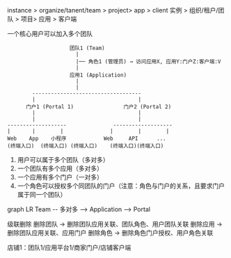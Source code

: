 instance > organize/tanent/team > project> app > client
实例 > 组织/租户/团队 > 项目> 应用 > 客户端

一个核心用户可以加入多个团队



```
                    团队1 (Team)
                      |
                      |── 角色1 (管理员) → 访问应用X, 应用Y:门户Z:客户端:V
                      |
                    应用1 (Application)
                      |
                      |
        -----------------------------------
        |                                 |
      门户1 (Portal 1)                门户2 (Portal 2)
        |                                 |
        |                                 |
-------------------               -------------------
|       |        |               |        |        |
Web    App    小程序            Web     API      ...
(终端入口)  (终端入口) (终端入口)    (终端入口)(终端入口)
```


1. 用户可以属于多个团队（多对多）
2. 一个团队有多个应用（多对多）
3. 一个应用有多个门户（一对多）
4. 一个角色可以授权多个同团队的门户（注意：角色与门户的关系，且要求门户属于同一个团队）


graph LR
Team -- 多对多 --> Application --> Portal



级联删除
删除团队 → 删除团队应用关联、团队角色、用户团队关联
删除应用 → 删除团队应用关联、应用门户
删除角色 → 删除角色门户授权、用户角色关联


店铺1：团队1/应用平台1/商家门户/店铺客户端
